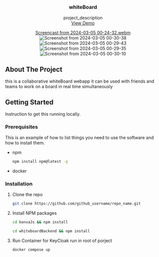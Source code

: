 <!-- Improved compatibility of back to top link: See: https://github.com/othneildrew/Best-README-Template/pull/73 -->
<a name="readme-top"></a>
<!--
*** Thanks for checking out the Best-README-Template. If you have a suggestion
*** that would make this better, please fork the repo and create a pull request
*** or simply open an issue with the tag "enhancement".
*** Don't forget to give the project a star!
*** Thanks again! Now go create something AMAZING! :D
-->



<!-- PROJECT SHIELDS -->
<!--
*** I'm using markdown "reference style" links for readability.
*** Reference links are enclosed in brackets [ ] instead of parentheses ( ).
*** See the bottom of this document for the declaration of the reference variables
*** for contributors-url, forks-url, etc. This is an optional, concise syntax you may use.
*** https://www.markdownguide.org/basic-syntax/#reference-style-links
-->


<!-- PROJECT LOGO -->
<br />
<div align="center">

<h3 align="center">whiteBoard</h3>

  <p align="center">
    project_description
    <br />
    <a href="https://github.com/github_username/repo_name">View Demo</a>

    
[Screencast from 2024-03-05 00-24-32.webm](https://github.com/shashwat6797/whiteBoard/assets/91310943/92059ade-caa3-47ee-9445-b06c809aa361)
![Screenshot from 2024-03-05 00-30-38](https://github.com/shashwat6797/whiteBoard/assets/91310943/3097e3ba-dde0-420f-9ba8-119d2b9b4bc3)
![Screenshot from 2024-03-05 00-29-43](https://github.com/shashwat6797/whiteBoard/assets/91310943/6dcf8dd2-b789-4f7d-af3f-06c7216b49ff)
![Screenshot from 2024-03-05 00-29-35](https://github.com/shashwat6797/whiteBoard/assets/91310943/2b5d516f-d4fd-4782-a0a2-48fe5a219d7b)
![Screenshot from 2024-03-05 00-30-10](https://github.com/shashwat6797/whiteBoard/assets/91310943/1e6d93fd-515e-4738-b929-aba681948cd0)

  </p>
</div>

<!-- ABOUT THE PROJECT -->
## About The Project

this is a collaborative whiteBoard webapp it can be used with friends and teams to work on a board in real time simultaneously 

<!-- GETTING STARTED -->
## Getting Started

Instruction to get this running locally.

### Prerequisites

This is an example of how to list things you need to use the software and how to install them.
* npm
  ```sh
  npm install npm@latest -g
  ```
* docker

### Installation

1. Clone the repo
   ```sh
   git clone https://github.com/github_username/repo_name.git
   ```
2. Install NPM packages
   ```sh
   cd konvaJs && npm install
   ```
   ```sh
   cd whiteboardBackend && npm install
   ```
   
3. Run Container for KeyCloak
   run in root of porject
   ```sh
   docker compose up
   ```

